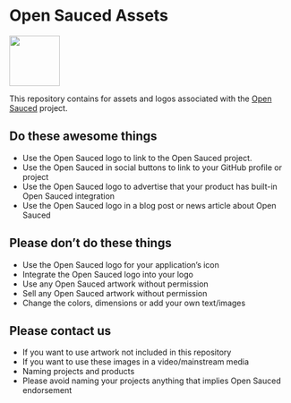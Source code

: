 # Open Sauced Assets

<img style="width: 90px" src="https://github.com/open-sauced/assets/blob/master/opensauced.png">

This repository contains for assets and logos associated with the [Open Sauced](https://opensauced.pizza) project.

## Do these awesome things
- Use the Open Sauced logo to link to the Open Sauced project.
- Use the Open Sauced in social buttons to link to your GitHub profile or project
- Use the Open Sauced logo to advertise that your product has built-in Open Sauced integration
- Use the Open Sauced logo in a blog post or news article about Open Sauced

## Please don’t do these things
- Use the Open Sauced logo for your application’s icon
- Integrate the Open Sauced logo into your logo
- Use any Open Sauced artwork without permission
- Sell any Open Sauced artwork without permission
- Change the colors, dimensions or add your own text/images

## Please contact us
- If you want to use artwork not included in this repository
- If you want to use these images in a video/mainstream media
- Naming projects and products
- Please avoid naming your projects anything that implies Open Sauced endorsement
